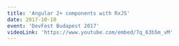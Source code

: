```yaml
---
title: 'Angular 2+ components with RxJS'
date: 2017-10-10
event: 'DevFest Budapest 2017'
videoLink: 'https://www.youtube.com/embed/7q_63b5m_vM'
---
```

